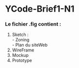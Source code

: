 # YCode-Brief1-N1

### Le fichier .fig contient :

1. Sketch :\
          - Zoning\
          - Plan du siteWeb 
2. WireFrame 
3. Mockup
4. Prototype
